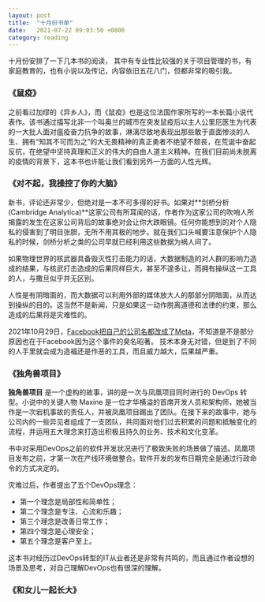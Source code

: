 ```yaml
---
layout: post
title:  "十月份书单"
date:   2021-07-22 09:03:50 +0800
category: reading
---
```


十月份安排了一下几本书的阅读， 其中有专业性比较强的关于项目管理的书，有家庭教育的，也有小说以及传记，内容依旧五花八门，但都非常的吸引我。

### 《鼠疫》

之前看过加缪的《异乡人》，而《鼠疫》也是这位法国作家所写的一本长篇小说代表作。该书通过描写北非一个叫奥兰的城市在突发鼠疫后以主人公里厄医生为代表的一大批人面对瘟疫奋力抗争的故事，淋漓尽致地表现出那些敢于直面惨淡的人生、拥有“知其不可而为之”的大无畏精神的真正勇者不绝望不颓丧，在荒诞中奋起反抗，在绝望中坚持真理和正义的伟大的自由人道主义精神。在我们目前尚未脱离的疫情的背景下，这本书也许能让我们看到另外一方面的人性光辉。

### 《对不起，我操控了你的大脑》

新书，评论还非常少，但绝对是一本不可多得的好书。如果对**剑桥分析(Cambridge Analytica)**这家公司有所耳闻的话，作者作为这家公司的吹哨人所揭露的发生在这家公司背后的故事绝对会让你大跌眼镜。任何你能想到的对个人隐私的侵害到了明目张胆，无所不用其极的地步。就在我们口头喊要注意保护个人隐私的时候，剑桥分析之类的公司早就已经利用这些数据为祸人间了。

如果物理世界的核武器具备毁灭性打击能力的话，大数据制造的对人群的影响力造成的结果，与核武打击造成的后果同样巨大，甚至不遑多让，而拥有操纵这一工具的人，与撒旦似乎并无区别。

人性是有阴暗面的，而大数据可以利用外部的媒体放大人的那部分阴暗面，从而达到操纵的目的。这当然不是新闻，只是如果这一动作脱离道德和法律的约束，那么造成的后果将是灾难性的。

2021年10月29日，[Facebook把自己的公司名都改成了Meta](https://www.bbc.com/zhongwen/simp/world-59087041)，不知道是不是部分原因也在于Facebook因为这个事件的臭名昭著。
技术本身无对错，但是到了不同的人手里就会成为造福还是作恶的工具，而且威力越大，后果越严重。

### 《独角兽项目》

**独角兽项目** 是一个虚构的故事，讲的是一次与凤凰项目同时进行的 DevOps 转型。小说中的关键人物 Maxine 是一位才华横溢的首席开发人员和架构师，她被当作是一次宕机事故的责任人，并被凤凰项目踢出了团队。在接下来的故事中，她与公司内的一些异见者组成了一支团队，共同面对他们过去积累的问题和抵触变化的流程，并运用五大理念来打造出积极且持久的业务、技术和文化变革。

书中对采用DevOps之前的软件开发状况进行了极致失败的场景做了描述。凤凰项目发布之前，才第一次在产线环境做整合。软件开发的发布日期完全是通过行政命令的方式决定的。

灾难过后，作者提出了五个DevOps理念：

- 第一个理念是局部性和简单性；
- 第二个理念是专注、心流和乐趣；
- 第三个理念是改善日常工作；
- 第四个理念是心理安全；
- 第五个理念是客户至上。

这本书对经历过DevOps转型的IT从业者还是非常有共鸣的，而且通过作者设想的场景及思考，对自己理解DevOps也有很深的理解。

### 《和女儿一起长大》
